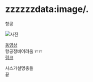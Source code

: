 # zzzzzzdata:image/.
항공

![사진](http://cfile9.uf.tistory.com/image/247A2B4251F08418313BC6)  

[동영상](https://youtu.be/qKvXUjR-8CM)  
항공정비어려움 ㅠㅠ  
[링크](https://www.google.nl/url?sa=t&rct=j&q=&esrc=s&source=web&cd=1&cad=rja&uact=8&ved=0ahUKEwjGiZ6hru_OAhWCWCwKHZGQBQAQFggiMAA&url=http%3A%2F%2Fwww.career.go.kr%2Fcnet%2Ffront%2Fbase%2Fmajor%2FFunivMajorView.do%3FSEQ%3D627&usg=AFQjCNHrpcKxvdpJDuskLeSSBBw-Y6S7Tg&bvm=bv.131669213,d.ZGg)
  
사스가설명충들  
끝
